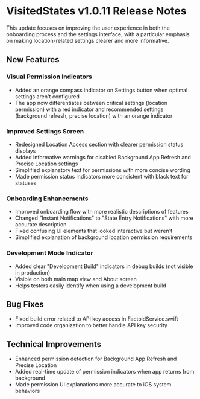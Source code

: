# VisitedStates v1.0.11 Release Notes

This update focuses on improving the user experience in both the onboarding process and the settings interface, with a particular emphasis on making location-related settings clearer and more informative.

## New Features

### Visual Permission Indicators
- Added an orange compass indicator on Settings button when optimal settings aren't configured
- The app now differentiates between critical settings (location permission) with a red indicator and recommended settings (background refresh, precise location) with an orange indicator

### Improved Settings Screen
- Redesigned Location Access section with clearer permission status displays
- Added informative warnings for disabled Background App Refresh and Precise Location settings
- Simplified explanatory text for permissions with more concise wording
- Made permission status indicators more consistent with black text for statuses

### Onboarding Enhancements
- Improved onboarding flow with more realistic descriptions of features
- Changed "Instant Notifications" to "State Entry Notifications" with more accurate description
- Fixed confusing UI elements that looked interactive but weren't
- Simplified explanation of background location permission requirements

### Development Mode Indicator
- Added clear "Development Build" indicators in debug builds (not visible in production)
- Visible on both main map view and About screen
- Helps testers easily identify when using a development build

## Bug Fixes
- Fixed build error related to API key access in FactoidService.swift
- Improved code organization to better handle API key security

## Technical Improvements
- Enhanced permission detection for Background App Refresh and Precise Location
- Added real-time update of permission indicators when app returns from background
- Made permission UI explanations more accurate to iOS system behaviors